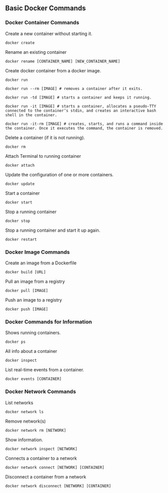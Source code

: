 ## Basic Docker Commands

### Docker Container Commands

Create a new container without starting it.

```text
docker create 
```

Rename an existing container

```text
docker rename [CONTAINER_NAME] [NEW_CONTAINER_NAME]
```

Create docker container from a docker image.

```text
docker run 
```

```text
docker run --rm [IMAGE] # removes a container after it exits.

docker run -td [IMAGE] # starts a container and keeps it running.

docker run -it [IMAGE] # starts a container, allocates a pseudo-TTY connected to the container’s stdin, and creates an interactive bash shell in the container.

docker run -it-rm [IMAGE] # creates, starts, and runs a command inside the container. Once it executes the command, the container is removed.
```

Delete a container (if it is not running).

```text
docker rm 
```

Attach Terminal to running container

```text
docker attach
```


Update the configuration of one or more containers.


```text
docker update 
```
Start a container

```text
docker start 
```
Stop a running container

```text
docker stop 
```

Stop a running container and start it up again.

```text
docker restart 
```

### Docker Image Commands

Create an image from a Dockerfile

```text
docker build [URL]
```

Pull an image from a registry

```text
docker pull [IMAGE]
```

Push an image to a registry

```text
docker push [IMAGE]
```

### Docker Commands for Information

Shows running containers.

```text
docker ps
```

All info about a container

```text
docker inspect
```

List real-time events from a container.


```text
docker events [CONTAINER]
```


### Docker Network Commands

List networks

```text
docker network ls
```

Remove network(s)

```text
docker network rm [NETWORK]
```

Show information.

```text
docker network inspect [NETWORK]
```

Connects a container to a network

```text
docker network connect [NETWORK] [CONTAINER]
```

Disconnect a container from a network

```text
docker network disconnect [NETWORK] [CONTAINER]
```